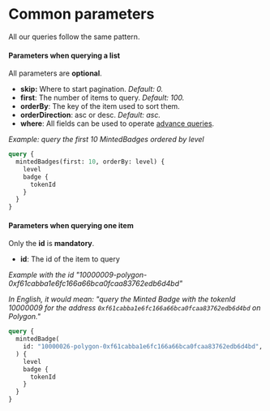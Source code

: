 # Common parameters

All our queries follow the same pattern.

#### Parameters when querying a list

All parameters are **optional**.

* **skip:** Where to start pagination. _Default: 0._
* **first**: The number of items to query. _Default: 100._
* **orderBy**: The key of the item used to sort them.
* **orderDirection**: asc or desc. _Default: asc._
* **where**: All fields can be used to operate [advance queries](common-parameters.md#advance-querying).

_Example: query the first 10 MintedBadges ordered by level_

```graphql
query {
  mintedBadges(first: 10, orderBy: level) {
    level
    badge {
      tokenId
    }
  }
}
```

#### Parameters when querying one item

Only the **id** is **mandatory**.

* **id**: The id of the item to query

_Example with the id "10000009-polygon-0xf61cabba1e6fc166a66bca0fcaa83762edb6d4bd"_

_In English, it would mean: "query the Minted Badge with the tokenId 10000009 for the address  `0xf61cabba1e6fc166a66bca0fcaa83762edb6d4bd` on Polygon."_

```graphql
query {
  mintedBadge(
    id: "10000026-polygon-0xf61cabba1e6fc166a66bca0fcaa83762edb6d4bd",
  ) {
    level
    badge {
      tokenId
    }
  }
}
```
